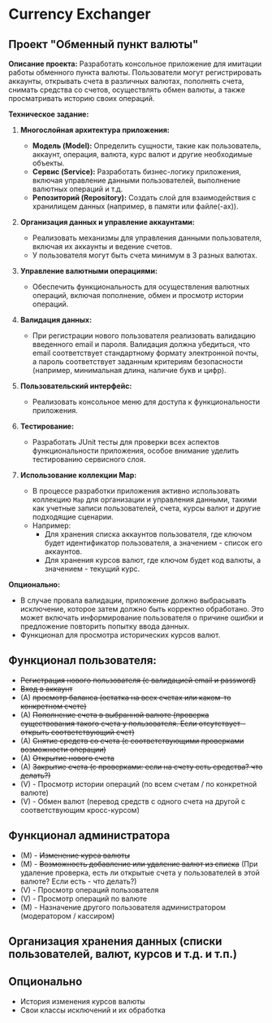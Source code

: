# Currency Exchanger

## Проект "Обменный пункт валюты"

**Описание проекта:**
Разработать консольное приложение для имитации работы обменного пункта валюты.
Пользователи могут регистрировать аккаунты, открывать счета в различных валютах, пополнять счета, снимать средства со счетов, осуществлять обмен валюты, а также просматривать историю своих операций.

**Техническое задание:**

1. **Многослойная архитектура приложения:**
    - **Модель (Model):** Определить сущности, такие как пользователь, аккаунт, операция, валюта, курс валют и другие необходимые объекты.
    - **Сервис (Service):** Разработать бизнес-логику приложения, включая управление данными пользователей, выполнение валютных операций и т.д.
    - **Репозиторий (Repository):** Создать слой для взаимодействия с хранилищем данных (например, в памяти или файле(-ах)).

2. **Организация данных и управление аккаунтами:**
    - Реализовать механизмы для управления данными пользователя, включая их аккаунты и ведение счетов.
    - У пользователя могут быть счета минимум в 3 разных валютах.

3. **Управление валютными операциями:**
    - Обеспечить функциональность для осуществления валютных операций, включая пополнение, обмен и просмотр истории операций.

4. **Валидация данных:**
    - При регистрации нового пользователя реализовать валидацию введенного email и пароля. Валидация должна убедиться, что email соответствует стандартному формату электронной почты, а пароль соответствует заданным критериям безопасности (например, минимальная длина, наличие букв и цифр).

5. **Пользовательский интерфейс:**
    - Реализовать консольное меню для доступа к функциональности приложения.

6. **Тестирование:**
    - Разработать JUnit тесты для проверки всех аспектов функциональности приложения, особое внимание уделить тестированию сервисного слоя.

7. **Использование коллекции Map:**
    - В процессе разработки приложения активно использовать коллекцию `Map` для организации и управления данными, такими как учетные записи пользователей, счета, курсы валют и другие подходящие сценарии.
    - Например:
        - Для хранения списка аккаунтов пользователя, где ключом будет идентификатор пользователя, а значением - список его аккаунтов.
        - Для хранения курсов валют, где ключом будет код валюты, а значением - текущий курс.

**Опционально:**
- В случае провала валидации, приложение должно выбрасывать исключение, которое затем должно быть корректно обработано. Это может включать информирование пользователя о причине ошибки и предложение повторить попытку ввода данных.
- Функционал для просмотра исторических курсов валют.


## Функционал пользователя:
- ~~Регистрация нового пользователя (с валидацией email и password)~~
- ~~Вход в аккаунт~~
- (A) ~~просмотр баланса (остатка на всех счетах или каком-то конкретном счете)~~
- (A) ~~Пополнение счета в выбранной валюте (проверка существования такого счета у пользователя. Если отсутствует - открыть соответствующий счет)~~
- (A) ~~Снятие средств со счета (с соответствующими проверками возможности операции)~~
- (A) ~~Открытие нового счета~~
- (A) ~~Закрытие счета (с проверками: если на счету есть средства? что делать?)~~
- (V) - Просмотр истории операций (по всем счетам / по конкретной валюте)
- (V) - Обмен валют (перевод средств с одного счета на другой с соответствующим кросс-курсом)

## Функционал администратора
- (M) - ~~Изменение курса валюты~~ 
- (M) - ~~Возможность добавление или удаление валют из списка~~ (При удаление проверка, есть ли открытые счета у пользователей в этой валюте? Если есть - что делать?)
- (V) - Просмотр операций пользователя
- (V) - Просмотр операций по валюте
- (M) - Назначение другого пользователя администратором (модератором / кассиром)

## Организация хранения данных (списки пользователей, валют, курсов и т.д. и т.п.)

## Опционально
- История изменения курсов валюты
- Свои классы исключений и их обработка














